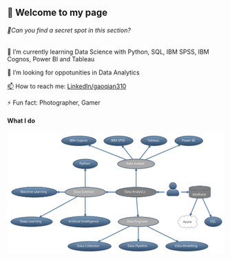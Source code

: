 ## 👋  Welcome to my page 
###### 💝Can you find a secret spot in this section?


🌱 I’m currently learning Data Science with Python, SQL, IBM SPSS, IBM Cognos, Power BI and Tableau

🤔 I’m looking for oppotunities in Data Analytics

[📫](mailto:gaoqian310@gmail.com) How to reach me: [LinkedIn/gaoqian310](https://www.linkedin.com/in/gaoqian310/)

⚡ Fun fact: Photographer, Gamer

#### What I do
![what I do](https://github.com/gaoqian310/gaoqian310/blob/c4e64a393dc186f3990f8db909dac2ba679037fe/what_I%20_do.svg)
